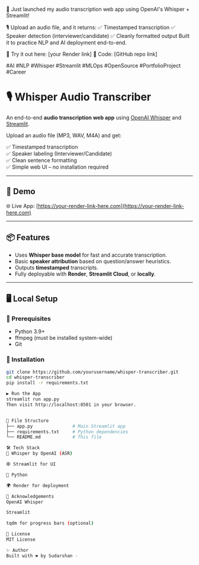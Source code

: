 🚀 Just launched my audio transcription web app using OpenAI's Whisper + Streamlit!

🎙️ Upload an audio file, and it returns:
✅ Timestamped transcription
✅ Speaker detection (interviewer/candidate)
✅ Cleanly formatted output
Built it to practice NLP and AI deployment end-to-end.

🔗 Try it out here: [your Render link]
🧠 Code: [GitHub repo link]

#AI #NLP #Whisper #Streamlit #MLOps #OpenSource #PortfolioProject #Career






# 🎙️ Whisper Audio Transcriber

An end-to-end **audio transcription web app** using [OpenAI Whisper](https://github.com/openai/whisper) and [Streamlit](https://streamlit.io/).

Upload an audio file (MP3, WAV, M4A) and get:

✅ Timestamped transcription  
✅ Speaker labeling (Interviewer/Candidate)  
✅ Clean sentence formatting  
✅ Simple web UI – no installation required

---

## 🚀 Demo

🌐 Live App: [https://your-render-link-here.com](https://your-render-link-here.com)



---

## 📦 Features

- Uses **Whisper base model** for fast and accurate transcription.
- Basic **speaker attribution** based on question/answer heuristics.
- Outputs **timestamped** transcripts.
- Fully deployable with **Render**, **Streamlit Cloud**, or **locally**.

---

## 🖥️ Local Setup

### 🔧 Prerequisites

- Python 3.9+
- ffmpeg (must be installed system-wide)
- Git

### 🧪 Installation

```bash
git clone https://github.com/yourusername/whisper-transcriber.git
cd whisper-transcriber
pip install -r requirements.txt

▶️ Run the App
streamlit run app.py
Then visit http://localhost:8501 in your browser.


📁 File Structure
├── app.py               # Main Streamlit app
├── requirements.txt     # Python dependencies
└── README.md            # This file

🛠️ Tech Stack
🧠 Whisper by OpenAI (ASR)

🕸️ Streamlit for UI

🐍 Python

🌍 Render for deployment

🙌 Acknowledgements
OpenAI Whisper

Streamlit

tqdm for progress bars (optional)

📢 License
MIT License

✨ Author
Built with ❤️ by Sudarshan -